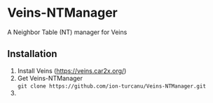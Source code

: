 # Veins-NTManager
A Neighbor Table (NT) manager for Veins

## Installation
1. Install Veins (https://veins.car2x.org/)
2. Get Veins-NTManager  
`git clone https://github.com/ion-turcanu/Veins-NTManager.git`
3.
